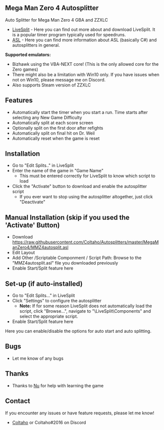 ## Mega Man Zero 4 Autosplitter
 
Auto Splitter for Mega Man Zero 4 GBA and ZZXLC

- [LiveSplit](http://livesplit.github.io/) - Here you can find out more about and download LiveSplit. It is a popular timer program typically used for speedruns.
- [ASL](https://github.com/LiveSplit/LiveSplit/blob/master/Documentation/Auto-Splitters.md) - Here you can find more information about ASL (basically C#) and autosplitters in general.

**Supported emulators:**
 - Bizhawk using the VBA-NEXT core! (This is the only allowed core for the Zero games)
 - There might also be a limitation with Win10 only. If you have issues when not on Win10, please message me on Discord.
 - Also supports Steam version of ZZXLC

## Features

- Automatically start the timer when you start a run. Time starts after selecting any New Game Difficulty
- Automatically split at each score screen
- Optionally split on the first door after refights
- Automatically split on final hit on Dr. Weil
- Automatically reset when the game is reset

## Installation 

- Go to "Edit Splits.." in LiveSplit
- Enter the name of the game in "Game Name"
  - This must be entered correctly for LiveSplit to know which script to load
- Click the "Activate" button to download and enable the autosplitter script
  - If you ever want to stop using the autosplitter altogether, just click "Deactivate"

## Manual Installation (skip if you used the 'Activate' Button)

- Download https://raw.githubusercontent.com/Coltaho/Autosplitters/master/MegaManZero4/MMZ4autosplit.asl
- Edit Layout
- Add Other /Scriptable Componment / Script Path: Browse to the "MMZ4autosplit.asl" file you downloaded previously
- Enable Start/Split feature here
  
## Set-up (if auto-installed)

- Go to "Edit Splits..." in LiveSplit
- Click "Settings" to configure the autosplitter
  - **Note:** If for some reason LiveSplit does not automatically load the script, click "Browse...", navigate to "\LiveSplit\Components\" and select the appropriate script.
- Enable Start/Split feature here
  
Here you can enable/disable the options for auto start and auto splitting.

## Bugs

- Let me know of any bugs

## Thanks

- Thanks to [Nu](http://twitch.tv/nuuu) for help with learning the game

## Contact

If you encounter any issues or have feature requests, please let me know! 

- [Coltaho](http://twitch.tv/Coltaho) or Coltaho#2016 on Discord
